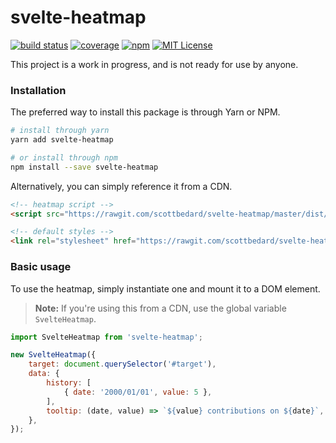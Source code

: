 # svelte-heatmap

[![build status](https://img.shields.io/circleci/project/github/scottbedard/svelte-heatmap.svg)](https://circleci.com/gh/scottbedard/svelte-heatmap)
[![coverage](https://img.shields.io/codecov/c/github/scottbedard/svelte-heatmap.svg)](https://codecov.io/gh/scottbedard/svelte-heatmap)
[![npm](https://img.shields.io/npm/v/svelte-heatmap.svg)](https://www.npmjs.com/package/svelte-heatmap)
[![MIT License](https://img.shields.io/badge/license-MIT-blue.svg)](https://github.com/scottbedard/svelte-heatmap/blob/master/LICENSE)

This project is a work in progress, and is not ready for use by anyone.

### Installation

The preferred way to install this package is through Yarn or NPM.

```bash
# install through yarn
yarn add svelte-heatmap

# or install through npm
npm install --save svelte-heatmap
```

Alternatively, you can simply reference it from a CDN.

```html
<!-- heatmap script -->
<script src="https://rawgit.com/scottbedard/svelte-heatmap/master/dist/heatmap.js"></script>

<!-- default styles -->
<link rel="stylesheet" href="https://rawgit.com/scottbedard/svelte-heatmap/master/dist/heatmap.css">
```

### Basic usage

To use the heatmap, simply instantiate one and mount it to a DOM element.

> **Note:** If you're using this from a CDN, use the global variable `SvelteHeatmap`.

```js
import SvelteHeatmap from 'svelte-heatmap';

new SvelteHeatmap({
    target: document.querySelector('#target'),
    data: {
        history: [
            { date: '2000/01/01', value: 5 },
        ],
        tooltip: (date, value) => `${value} contributions on ${date}`,
    },
});
```
